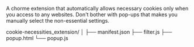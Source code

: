 A chorme extension that automatically allows necessary cookies only when you access to any websites.
Don't bother with pop-ups that makes you manually select the non-essential settings.

cookie-necessities_extension/
│
├── manifest.json
├── filter.js
├── popup.html
└── popup.js
